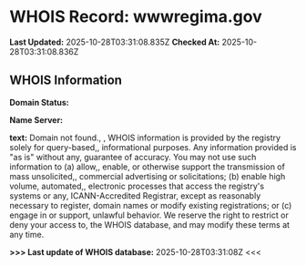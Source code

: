 # WHOIS Record: wwwregima.gov

**Last Updated:** 2025-10-28T03:31:08.835Z
**Checked At:** 2025-10-28T03:31:08.836Z

## WHOIS Information

**Domain Status:** 

**Name Server:** 

**text:** Domain not found., , WHOIS information is provided by the registry solely for query-based,, informational purposes. Any information provided is "as is" without any, guarantee of accuracy. You may not use such information to (a) allow,, enable, or otherwise support the transmission of mass unsolicited,, commercial advertising or solicitations; (b) enable high volume, automated,, electronic processes that access the registry's systems or any, ICANN-Accredited Registrar, except as reasonably necessary to register, domain names or modify existing registrations; or (c) engage in or support, unlawful behavior. We reserve the right to restrict or deny your access to, the WHOIS database, and may modify these terms at any time.

**>>> Last update of WHOIS database:** 2025-10-28T03:31:08Z <<<

